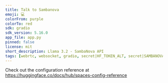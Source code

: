 ```yaml
---
title: Talk to Sambanova
emoji: 💻
colorFrom: purple
colorTo: red
sdk: gradio
sdk_version: 5.16.0
app_file: app.py
pinned: false
license: mit
short_description: Llama 3.2 - SambaNova API
tags: [webrtc, websocket, gradio, secret|HF_TOKEN_ALT, secret|SAMBANOVA_API_KEY]
---
```


Check out the configuration reference at https://huggingface.co/docs/hub/spaces-config-reference